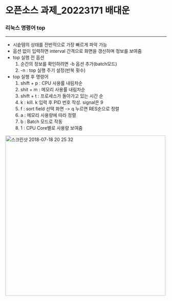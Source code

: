 # 오픈소스 과제_20223171 배대운


### 리눅스 명령어 top
---

*  시슽템의 상태를 전반적으로 가장 빠르게 파악 가능
*  옵션 없이 입력하면 interval 간격으로 화면을 갱신하며 정보를 보여줌
*  top 실행 전 옵션
   1) 순간의 정보를 확인하려면 -b 옵션 추가(batch모드)
   2) -n : top 실행 주기 설정(반복 횟수)
* top 실행 후 명령어
   1) shift + p : CPU 사용률 내림차순
   2) shit + m : 메모리 사용률 내림차순
   3) shift + t : 프로세스가 돌아가고 있는 시간 순
   4) k : kill. k 입력 후 PID 번호 작성. signal은 9
   5) f : sort field 선택 화면 -> q 누르면 RES순으로 정렬
   6) a : 메모리 사용량에 따라 정렬
   7) b : Batch 모드로 작동
   8) 1 : CPU Core별로 사용량 보여줌


<img width="500" alt="스크린샷 2018-07-18 20 25 32" src="https://user-images.githubusercontent.com/106725929/171567728-08303b63-998b-469c-81f3-0ef4f2eaff08.png">
